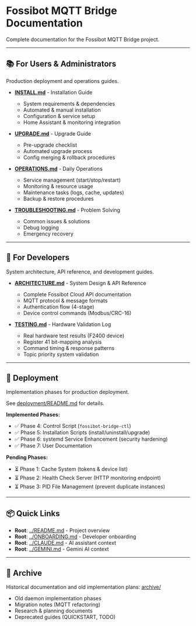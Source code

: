 # Fossibot MQTT Bridge Documentation

Complete documentation for the Fossibot MQTT Bridge project.

---

## 📚 For Users & Administrators

Production deployment and operations guides.

- **[INSTALL.md](INSTALL.md)** - Installation Guide
  - System requirements & dependencies
  - Automated & manual installation
  - Configuration & service setup
  - Home Assistant & monitoring integration

- **[UPGRADE.md](UPGRADE.md)** - Upgrade Guide
  - Pre-upgrade checklist
  - Automated upgrade process
  - Config merging & rollback procedures

- **[OPERATIONS.md](OPERATIONS.md)** - Daily Operations
  - Service management (start/stop/restart)
  - Monitoring & resource usage
  - Maintenance tasks (logs, cache, updates)
  - Backup & restore procedures

- **[TROUBLESHOOTING.md](TROUBLESHOOTING.md)** - Problem Solving
  - Common issues & solutions
  - Debug logging
  - Emergency recovery

---

## 🔧 For Developers

System architecture, API reference, and development guides.

- **[ARCHITECTURE.md](ARCHITECTURE.md)** - System Design & API Reference
  - Complete Fossibot Cloud API documentation
  - MQTT protocol & message formats
  - Authentication flow (4-stage)
  - Device control commands (Modbus/CRC-16)

- **[TESTING.md](TESTING.md)** - Hardware Validation Log
  - Real hardware test results (F2400 device)
  - Register 41 bit-mapping analysis
  - Command timing & response patterns
  - Topic priority system validation

---

## 🚀 Deployment

Implementation phases for production deployment.

See [deployment/README.md](deployment/README.md) for details.

**Implemented Phases:**
- ✅ Phase 4: Control Script (`fossibot-bridge-ctl`)
- ✅ Phase 5: Installation Scripts (install/uninstall/upgrade)
- ✅ Phase 6: systemd Service Enhancement (security hardening)
- ✅ Phase 7: User Documentation

**Pending Phases:**
- ⏳ Phase 1: Cache System (tokens & device list)
- ⏳ Phase 2: Health Check Server (HTTP monitoring endpoint)
- ⏳ Phase 3: PID File Management (prevent duplicate instances)

---

## 📦 Quick Links

- **Root**: [../README.md](../README.md) - Project overview
- **Root**: [../ONBOARDING.md](../ONBOARDING.md) - Developer onboarding
- **Root**: [../CLAUDE.md](../CLAUDE.md) - AI assistant context
- **Root**: [../GEMINI.md](../GEMINI.md) - Gemini AI context

---

## 📁 Archive

Historical documentation and old implementation plans: [archive/](archive/)

- Old daemon implementation phases
- Migration notes (MQTT refactoring)
- Research & planning documents
- Deprecated guides (QUICKSTART, TODO)
